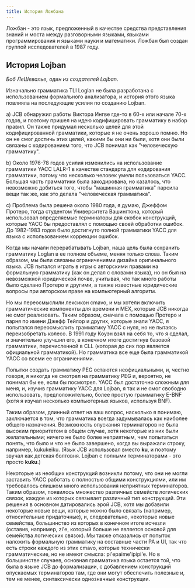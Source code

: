 ```yaml
---
title: История Ложбана
---
```


<div class="lojbo simple_blockquotes"></div>

Ложбан - это язык, предложенный в качестве средства представления знаний и моста между разговорными языками, языками программирования и языками науки и математики.
Ложбан был создан группой исследователей в 1987 году.

## История Lojban

_Боб ЛеШевалье, один из создателей Lojban_.

Изначально грамматика TLI Loglan не была разработана с использованием формального анализатора, и история этого языка повлияла на последующие усилия по созданию Lojban.

a) JCB обнаружил работы Виктора Ингве где-то в 60-х или начале 70-х годов, и поэтому пришел на идею кодифицировать грамматику в набор правил. Он также придумал несколько целей для этой кодифицированной грамматики, которые я не очень хорошо помню. Но он не смог достичь этих целей, какими бы они ни были, хотя они были связаны с кодированием того, что JCB понимал как "человеческую грамматику".

b) Около 1976-78 годов усилия изменились на использование грамматики YACC LALR-1 в качестве стандарта для кодирования грамматики, потому что несколько человек умели пользоваться YACC. Большая часть грамматики была закодирована, но казалось, что невозможно добиться того, чтобы "машинная грамматика" парсила вещи так же, как это делала "человеческая грамматика".

c) Проблема была решена около 1980 года, я думаю, Джеффом Протеро, тогда студентом Университета Вашингтона, который использовал определяемые терминаторы для скобок конструкций, которые YACC бы предоставлял с помощью своей обработки ошибок. До 1982-1983 годов было достигнуто полной грамматики YACC для языка с использованием коррекции ошибок.

Когда мы начали перерабатывать Lojban, наша цель была сохранить грамматику Loglan в ее полном объеме, меняя только слова. Таким образом, мы были связаны ограничениями дизайна оригинального языка. JCB пытался играть в игры с авторскими правами на формальную грамматику (как он делал с словами языка), но он был на невозможной юридической почве, учитывая, что так много работы было сделано Протеро и другими, а также известные юридические вопросы при авторском праве на компьютерный алгоритм.

Но мы переосмыслили лексикон cmavo, и мы хотели включить грамматические компоненты для времени и MEX, которые JCB никогда не смог реализовать. Таким образом, сначала с помощью Протеро и парня по имени Джефф Тейлор и других, которые знали YACC, я попытался переосмыслить грамматику YACC с нуля, но не пытаясь переизобретать колесо. В 1991 году Коуэн взял на себя то, что я сделал, и значительно улучшил его, в конечном итоге достигнув базовой грамматики, перечисленной в CLL (которая до сих пор является официальной грамматикой). Но грамматика все еще была грамматикой YACC со всеми ее ограничениями.

Попытки создать грамматику PEG остаются неофициальными, и, честно говоря, я никогда не смотрел на грамматику PEG и, вероятно, не понимал бы ее, если бы посмотрел. YACC был достаточно сложным для меня, и, изучив грамматику YACC для Lojban, я так и не смог свободно использовать, предположительно, более простую грамматику E-BNF (хотя я изучал несколько компьютерных языков, используя BNF).

Таким образом, длинный ответ на ваш вопрос, насколько я понимаю, заключается в том, что грамматика всегда задумывалась как наиболее общего назначения. Возможность опускания терминаторов не была высоким приоритетом в общем случае, хотя некоторые из них были желательными; ничего не было более неприятным, чем попытаться понять, что было и что не было завершено, когда вы выражали строку, например, kukukeiku. (Язык JCB использовал <gu> вместо **ku**, и поэтому звучал как детская болтовня. Lojban с полными терминаторами - это просто **kuku**.)

Некоторые из необщих конструкций возникли потому, что они не могли заставить YACC работать с полностью общими конструкциями, или им требовалось слишком много использования неприятных терминаторов. Таким образом, появилось множество различных семейств логических связок, каждое из которых связывает различный тип конструкций. Эти решения в основном датировались эрой JCB, хотя мы добавили некоторые новые вещи, которые можно было связать (например, относительные придаточные), и, следовательно, некоторые новые семейства, большинство из которых в конечном итоге исчезли (оставив, например, zi'e, который больше не является основой для семейства логических связок). Мы также отказались от попыток наложить формальную грамматику на составные части PA и UI, так что есть строки каждого из этих cmavo, которые технически грамматические, но не имеют смысла: pi'epaime'ipipi'e. Но в большинстве случаев, основная грамматика языка остается той, что была в языке JCB до формализации, с добавлением конструкций опускаемых терминаторов там, где они могут обеспечить полезные и, тем не менее, синтаксически однозначные конструкции.